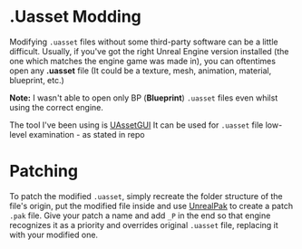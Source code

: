 # .Uasset Modding

Modifying `.uasset` files without some third-party software can be a little difficult.
Usually, if you've got the right Unreal Engine version installed (the one which matches the engine game was made in), you can oftentimes open any **.uasset** file (It could be a texture, mesh, animation, material, blueprint, etc.)

**Note:** I wasn't able to open only BP (**Blueprint**) `.uasset` files even whilst using the correct engine.

The tool I've been using is [UAssetGUI](https://github.com/atenfyr/UAssetGUI)
It can be used for `.uasset` file low-level examination - as stated in repo

# Patching

To patch the modified `.uasset`, simply recreate the folder structure of the file's origin, put the modified file inside and use [UnrealPak](https://github.com/RiotOreO/unrealpak) to create a patch `.pak` file. Give your patch a name and add `_P` in the end so that engine recognizes it as a priority and overrides original `.uasset` file, replacing it with your modified one.

